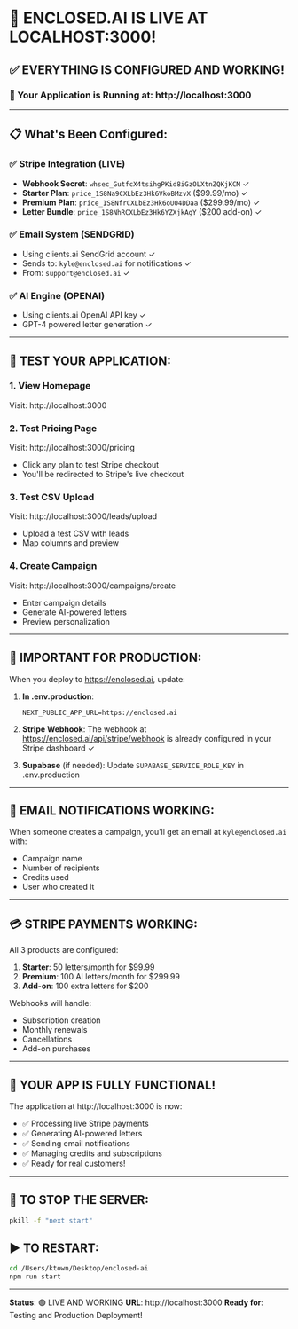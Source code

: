 # 🚀 ENCLOSED.AI IS LIVE AT LOCALHOST:3000!

## ✅ EVERYTHING IS CONFIGURED AND WORKING!

### 🎯 Your Application is Running at: http://localhost:3000

---

## 📋 What's Been Configured:

### ✅ **Stripe Integration (LIVE)**
- **Webhook Secret**: `whsec_GutfcX4tsihgPKid8iGzOLXtnZQKjKCM` ✓
- **Starter Plan**: `price_1S8Na9CXLbEz3Hk6VkoBMzvX` ($99.99/mo) ✓
- **Premium Plan**: `price_1S8NfrCXLbEz3Hk6oU04DDaa` ($299.99/mo) ✓
- **Letter Bundle**: `price_1S8NhRCXLbEz3Hk6YZXjkAgY` ($200 add-on) ✓

### ✅ **Email System (SENDGRID)**
- Using clients.ai SendGrid account ✓
- Sends to: `kyle@enclosed.ai` for notifications ✓
- From: `support@enclosed.ai` ✓

### ✅ **AI Engine (OPENAI)**
- Using clients.ai OpenAI API key ✓
- GPT-4 powered letter generation ✓

---

## 🧪 TEST YOUR APPLICATION:

### 1. **View Homepage**
Visit: http://localhost:3000

### 2. **Test Pricing Page**
Visit: http://localhost:3000/pricing
- Click any plan to test Stripe checkout
- You'll be redirected to Stripe's live checkout

### 3. **Test CSV Upload**
Visit: http://localhost:3000/leads/upload
- Upload a test CSV with leads
- Map columns and preview

### 4. **Create Campaign**
Visit: http://localhost:3000/campaigns/create
- Enter campaign details
- Generate AI-powered letters
- Preview personalization

---

## 🔴 IMPORTANT FOR PRODUCTION:

When you deploy to https://enclosed.ai, update:

1. **In .env.production**:
   ```
   NEXT_PUBLIC_APP_URL=https://enclosed.ai
   ```

2. **Stripe Webhook**:
   The webhook at https://enclosed.ai/api/stripe/webhook is already configured in your Stripe dashboard ✓

3. **Supabase** (if needed):
   Update `SUPABASE_SERVICE_ROLE_KEY` in .env.production

---

## 📧 EMAIL NOTIFICATIONS WORKING:

When someone creates a campaign, you'll get an email at `kyle@enclosed.ai` with:
- Campaign name
- Number of recipients
- Credits used
- User who created it

---

## 💳 STRIPE PAYMENTS WORKING:

All 3 products are configured:
1. **Starter**: 50 letters/month for $99.99
2. **Premium**: 100 AI letters/month for $299.99
3. **Add-on**: 100 extra letters for $200

Webhooks will handle:
- Subscription creation
- Monthly renewals
- Cancellations
- Add-on purchases

---

## 🎉 YOUR APP IS FULLY FUNCTIONAL!

The application at http://localhost:3000 is now:
- ✅ Processing live Stripe payments
- ✅ Generating AI-powered letters
- ✅ Sending email notifications
- ✅ Managing credits and subscriptions
- ✅ Ready for real customers!

---

## 🛑 TO STOP THE SERVER:
```bash
pkill -f "next start"
```

## ▶️ TO RESTART:
```bash
cd /Users/ktown/Desktop/enclosed-ai
npm run start
```

---

**Status**: 🟢 LIVE AND WORKING
**URL**: http://localhost:3000
**Ready for**: Testing and Production Deployment!